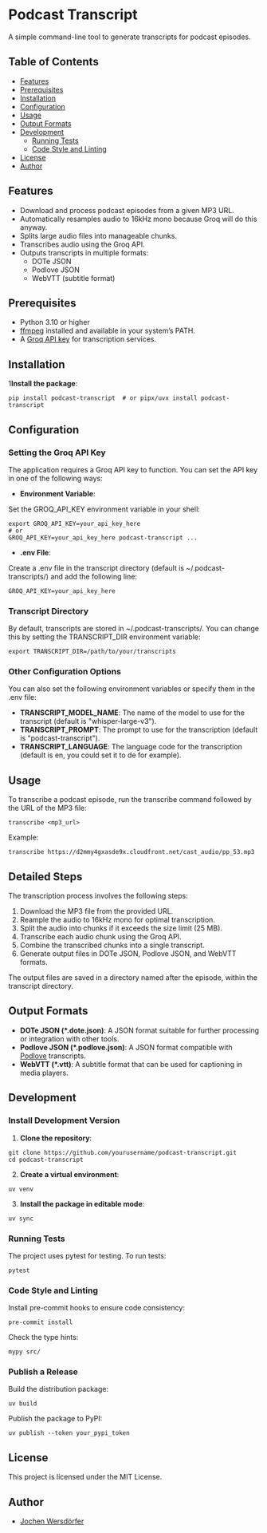 # Podcast Transcript

A simple command-line tool to generate transcripts for podcast episodes.

## Table of Contents

- [Features](#features)
- [Prerequisites](#prerequisites)
- [Installation](#installation)
- [Configuration](#configuration)
- [Usage](#usage)
- [Output Formats](#output-formats)
- [Development](#development)
  - [Running Tests](#running-tests)
  - [Code Style and Linting](#code-style-and-linting)
- [License](#license)
- [Author](#author)

## Features

- Download and process podcast episodes from a given MP3 URL.
- Automatically resamples audio to 16kHz mono because Groq will do this anyway.
- Splits large audio files into manageable chunks.
- Transcribes audio using the Groq API.
- Outputs transcripts in multiple formats:
  - DOTe JSON
  - Podlove JSON
  - WebVTT (subtitle format)

## Prerequisites

- Python 3.10 or higher
- [ffmpeg](https://ffmpeg.org/) installed and available in your system’s PATH.
- A [Groq API key](https://groq.com/) for transcription services.

## Installation

1**Install the package**:

```shell
pip install podcast-transcript  # or pipx/uvx install podcast-transcript
```

## Configuration

### Setting the Groq API Key

The application requires a Groq API key to function. You can set the API key in one of the following ways:

- **Environment Variable**:

Set the GROQ_API_KEY environment variable in your shell:
```shell
export GROQ_API_KEY=your_api_key_here
# or
GROQ_API_KEY=your_api_key_here podcast-transcript ...
```

- **.env File**:

Create a .env file in the transcript directory (default is ~/.podcast-transcripts/) and add the following line:
```shell
GROQ_API_KEY=your_api_key_here
```

### Transcript Directory

By default, transcripts are stored in ~/.podcast-transcripts/.
You can change this by setting the TRANSCRIPT_DIR environment variable:

```shell
export TRANSCRIPT_DIR=/path/to/your/transcripts
```

### Other Configuration Options

You can also set the following environment variables or specify them in the .env file:

- **TRANSCRIPT_MODEL_NAME**: The name of the model to use for the transcript (default is "whisper-large-v3").
- **TRANSCRIPT_PROMPT**: The prompt to use for the transcription (default is "podcast-transcript").
- **TRANSCRIPT_LANGUAGE**: The language code for the transcription (default is en, you could set it to de for example).

## Usage

To transcribe a podcast episode, run the transcribe command followed by the URL of the MP3 file:

```shell
transcribe <mp3_url>
```

Example:

```shell
transcribe https://d2mmy4gxasde9x.cloudfront.net/cast_audio/pp_53.mp3
```

## Detailed Steps

The transcription process involves the following steps:

1. Download the MP3 file from the provided URL.
2. Reample the audio to 16kHz mono for optimal transcription.
3. Split the audio into chunks if it exceeds the size limit (25 MB).
4. Transcribe each audio chunk using the Groq API.
5. Combine the transcribed chunks into a single transcript.
6. Generate output files in DOTe JSON, Podlove JSON, and WebVTT formats.

The output files are saved in a directory named after the episode, within the transcript directory.

## Output Formats

- **DOTe JSON (*.dote.json)**: A JSON format suitable for further processing or integration with other tools.
- **Podlove JSON (*.podlove.json)**: A JSON format compatible with [Podlove](https://podlove.org/) transcripts.
- **WebVTT (*.vtt)**: A subtitle format that can be used for captioning in media players.

## Development

### Install Development Version

1. **Clone the repository**:

```shell
git clone https://github.com/yourusername/podcast-transcript.git
cd podcast-transcript
```

2. **Create a virtual environment**:

```shell
uv venv
```

3. **Install the package in editable mode**:

```shell
uv sync
```

### Running Tests

The project uses pytest for testing. To run tests:
```shell
pytest
```

### Code Style and Linting

Install pre-commit hooks to ensure code consistency:
```shell
pre-commit install
```

Check the type hints:
```shell
mypy src/
```

### Publish a Release

Build the distribution package:
```shell
uv build
```

Publish the package to PyPI:
```shell
uv publish --token your_pypi_token
```

## License

This project is licensed under the MIT License.

## Author

- [Jochen Wersdörfer](mailto:jochen-transcript@wersdoerfer.de)
